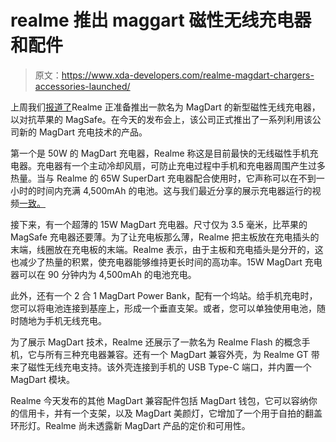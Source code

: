 # realme 推出 maggart 磁性无线充电器和配件

> 原文：<https://www.xda-developers.com/realme-magdart-chargers-accessories-launched/>

上周我们[报道了](https://www.xda-developers.com/realme-flash-magnetic-wireless-charging/)Realme 正准备推出一款名为 MagDart 的新型磁性无线充电器，以对抗苹果的 MagSafe。在今天的发布会上，该公司正式推出了一系列利用该公司新的 MagDart 充电技术的产品。

第一个是 50W 的 MagDart 充电器，Realme 称这是目前最快的无线磁性手机充电器。充电器有一个主动冷却风扇，可防止充电过程中手机和充电器周围产生过多热量。当与 Realme 的 65W SuperDart 充电器配合使用时，它声称可以在不到一小时的时间内充满 4,500mAh 的电池。这与我们最近分享的展示充电器运行的视频[一致。](https://www.xda-developers.com/exclusive-first-look-realme-magdart-charging/)

接下来，有一个超薄的 15W MagDart 充电器。尺寸仅为 3.5 毫米，比苹果的 MagSafe 充电器还要薄。为了让充电板那么薄，Realme 把主板放在充电插头的末端，线圈放在充电板的末端。Realme 表示，由于主板和充电插头是分开的，这也减少了热量的积累，使充电器能够维持更长时间的高功率。15W MagDart 充电器可以在 90 分钟内为 4,500mAh 的电池充电。

此外，还有一个 2 合 1 MagDart Power Bank，配有一个坞站。给手机充电时，您可以将电池连接到基座上，形成一个垂直支架。或者，您可以单独使用电池，随时随地为手机无线充电。

为了展示 MagDart 技术，Realme 还展示了一款名为 Realme Flash 的概念手机，它与所有三种充电器兼容。还有一个 MagDart 兼容外壳，为 Realme GT 带来了磁性无线充电支持。该外壳连接到手机的 USB Type-C 端口，并内置一个 MagDart 模块。

Realme 今天发布的其他 MagDart 兼容配件包括 MagDart 钱包，它可以容纳你的信用卡，并有一个支架，以及 MagDart 美颜灯，它增加了一个用于自拍的翻盖环形灯。Realme 尚未透露新 MagDart 产品的定价和可用性。